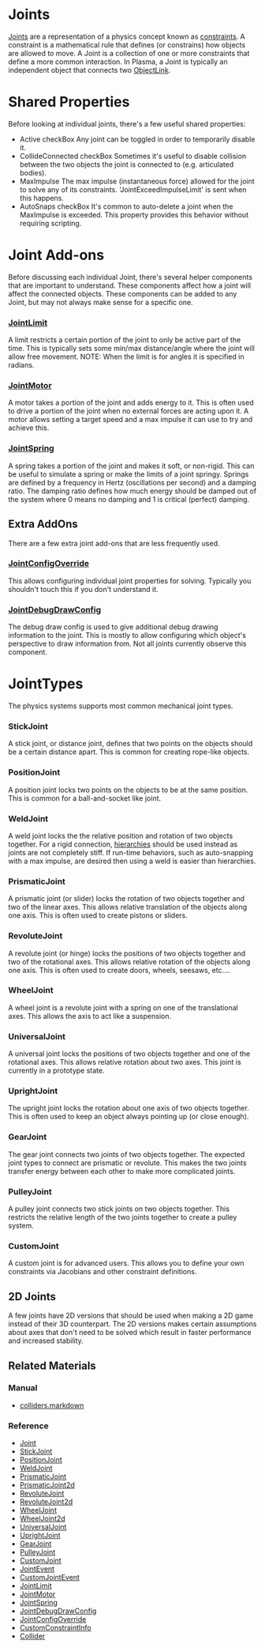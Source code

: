 # Joints

[Joints](https://github.com/PlasmaEngine/PlasmaDocs/tree/master/docs/C%2B%2B/code_reference/class_reference/joint.markdown) are a representation of a physics concept known as [constraints](https://en.wikipedia.org/wiki/Constraint_(mathematics) ). A constraint is a mathematical rule that defines (or constrains) how objects are allowed to move. A Joint is a collection of one or more constraints that define a more common interaction. In Plasma, a Joint is typically an independent object that connects two [ObjectLink](https://github.com/PlasmaEngine/PlasmaDocs/tree/master/docs/C%2B%2B/code_reference/class_reference/objectlink.markdown).

# Shared Properties

Before looking at individual joints, there's a few useful shared properties:
 - Active checkBox Any joint can be toggled in order to temporarily disable it.
 - CollideConnected checkBox Sometimes it's useful to disable collision between the two objects the joint is connected to (e.g. articulated bodies).
 - MaxImpulse  The max impulse (instantaneous force) allowed for the joint to solve any of its constraints. 'JointExceedImpulseLimit' is sent when this happens.
 - AutoSnaps checkBox It's common to auto-delete a joint when the MaxImpulse  is exceeded. This property provides this behavior without requiring scripting.

# Joint Add-ons

Before discussing each individual Joint, there's several helper components that are important to understand. These components affect how a joint will affect the connected objects. These components can be added to any Joint, but may not always make sense for a specific one.

### [JointLimit](https://github.com/PlasmaEngine/PlasmaDocs/tree/master/docs/C%2B%2B/code_reference/class_reference/jointlimit.markdown)

A limit restricts a certain portion of the joint to only be active part of the time. This is typically sets some min/max distance/angle where the joint will allow free movement.
NOTE: When the limit is for angles it is specified in radians.

### [JointMotor](https://github.com/PlasmaEngine/PlasmaDocs/tree/master/docs/C%2B%2B/code_reference/class_reference/jointmotor.markdown)

A motor takes a portion of the joint and adds energy to it. This is often used to drive a portion of the joint when no external forces are acting upon it. A motor allows setting a target speed and a max impulse it can use to try and achieve this.

### [JointSpring](https://github.com/PlasmaEngine/PlasmaDocs/tree/master/docs/C%2B%2B/code_reference/class_reference/jointspring.markdown)

A spring takes a portion of the joint and makes it soft, or non-rigid. This can be useful to simulate a spring or make the limits of a joint springy. Springs are defined by a frequency in Hertz (oscillations per second) and a damping ratio. The damping ratio defines how much energy should be damped out of the system where 0 means no damping and 1 is critical (perfect) damping.

## Extra AddOns

There are a few extra joint add-ons that are less frequently used.

### [JointConfigOverride](https://github.com/PlasmaEngine/PlasmaDocs/tree/master/docs/C%2B%2B/code_reference/class_reference/jointconfigoverride.markdown)

This allows configuring individual joint properties for solving. Typically you shouldn't touch this if you don't understand it.

### [JointDebugDrawConfig](https://github.com/PlasmaEngine/PlasmaDocs/tree/master/docs/C%2B%2B/code_reference/class_reference/jointdebugdrawconfig.markdown)

The debug draw config is used to give additional debug drawing information to the joint. This is mostly to allow configuring which object's perspective to draw information from. Not all joints currently observe this component.

# JointTypes

The physics systems supports most common mechanical joint types.

### StickJoint

A stick joint, or distance joint, defines that two points on the objects should be a certain distance apart. This is common for creating rope-like objects.

### PositionJoint

A position joint locks two points on the objects to be at the same position. This is common for a ball-and-socket like joint.

### WeldJoint

A weld joint locks the the relative position and rotation of two objects together. For a rigid connection, [hierarchies](https://plasmaengine.github.io/PlasmaDocs/Manual/physics/hierarchies.markdown) should be used instead as joints are not completely stiff. If run-time behaviors, such as auto-snapping with a max impulse, are desired then using a weld is easier than hierarchies.

### PrismaticJoint

A prismatic joint (or slider) locks the rotation of two objects together and two of the linear axes. This allows relative translation of the objects along one axis. This is often used to create pistons or sliders.

### RevoluteJoint

A revolute joint (or hinge) locks the positions of two objects together and two of the rotational axes. This allows relative rotation of the objects along one axis. This is often used to create doors, wheels, seesaws, etc....

### WheelJoint

A wheel joint is a revolute joint with a spring on one of the translational axes. This allows the axis to act like a suspension.

### UniversalJoint

A universal joint locks the positions of two objects together and one of the rotational axes. This allows relative rotation about two axes. This joint is currently in a prototype state.

### UprightJoint

The upright joint locks the rotation about one axis of two objects together. This is often used to keep an object always pointing up (or close enough).

### GearJoint

The gear joint connects two joints of two objects together. The expected joint types to connect are prismatic or revolute. This makes the two joints transfer energy between each other to make more complicated joints.

### PulleyJoint

A pulley joint connects two stick joints on two objects together. This restricts the relative length of the two joints together to create a pulley system.

### CustomJoint

A custom joint is for advanced users. This allows you to define your own constraints via Jacobians and other constraint definitions.

## 2D Joints

A few joints have 2D versions that should be used when making a 2D game instead of their 3D counterpart. The 2D versions makes certain assumptions about axes that don't need to be solved which result in faster performance and increased stability.

## Related Materials
### Manual
- [colliders.markdown](https://plasmaengine.github.io/PlasmaDocs/Manual/physics/colliders.markdown)

### Reference
 - [Joint](https://github.com/PlasmaEngine/PlasmaDocs/tree/master/docs/C%2B%2B/code_reference/class_reference/joint.markdown)
 - [StickJoint](https://github.com/PlasmaEngine/PlasmaDocs/tree/master/docs/C%2B%2B/code_reference/class_reference/stickjoint.markdown)
 - [PositionJoint](https://github.com/PlasmaEngine/PlasmaDocs/tree/master/docs/C%2B%2B/code_reference/class_reference/positionjoint.markdown)
 - [WeldJoint](https://github.com/PlasmaEngine/PlasmaDocs/tree/master/docs/C%2B%2B/code_reference/class_reference/weldjoint.markdown)
 - [PrismaticJoint](https://github.com/PlasmaEngine/PlasmaDocs/tree/master/docs/C%2B%2B/code_reference/class_reference/prismaticjoint.markdown)
 - [PrismaticJoint2d](https://github.com/PlasmaEngine/PlasmaDocs/tree/master/docs/C%2B%2B/code_reference/class_reference/prismaticjoint2d.markdown)
 - [RevoluteJoint](https://github.com/PlasmaEngine/PlasmaDocs/tree/master/docs/C%2B%2B/code_reference/class_reference/revolutejoint.markdown)
 - [RevoluteJoint2d](https://github.com/PlasmaEngine/PlasmaDocs/tree/master/docs/C%2B%2B/code_reference/class_reference/revolutejoint2d.markdown)
 - [WheelJoint](https://github.com/PlasmaEngine/PlasmaDocs/tree/master/docs/C%2B%2B/code_reference/class_reference/wheeljoint.markdown)
 - [WheelJoint2d](https://github.com/PlasmaEngine/PlasmaDocs/tree/master/docs/C%2B%2B/code_reference/class_reference/wheeljoint2d.markdown)
 - [UniversalJoint](https://github.com/PlasmaEngine/PlasmaDocs/tree/master/docs/C%2B%2B/code_reference/class_reference/universaljoint.markdown)
 - [UprightJoint](https://github.com/PlasmaEngine/PlasmaDocs/tree/master/docs/C%2B%2B/code_reference/class_reference/uprightjoint.markdown)
 - [GearJoint](https://github.com/PlasmaEngine/PlasmaDocs/tree/master/docs/C%2B%2B/code_reference/class_reference/gearjoint.markdown)
 - [PulleyJoint](https://github.com/PlasmaEngine/PlasmaDocs/tree/master/docs/C%2B%2B/code_reference/class_reference/pulleyjoint.markdown)
 - [CustomJoint](https://github.com/PlasmaEngine/PlasmaDocs/tree/master/docs/C%2B%2B/code_reference/class_reference/customjoint.markdown)
 - [JointEvent](https://github.com/PlasmaEngine/PlasmaDocs/tree/master/docs/C%2B%2B/code_reference/class_reference/jointevent.markdown)
 - [CustomJointEvent](https://github.com/PlasmaEngine/PlasmaDocs/tree/master/docs/C%2B%2B/code_reference/class_reference/customjointevent.markdown)
 - [JointLimit](https://github.com/PlasmaEngine/PlasmaDocs/tree/master/docs/C%2B%2B/code_reference/class_reference/jointlimit.markdown)
 - [JointMotor](https://github.com/PlasmaEngine/PlasmaDocs/tree/master/docs/C%2B%2B/code_reference/class_reference/jointmotor.markdown)
 - [JointSpring](https://github.com/PlasmaEngine/PlasmaDocs/tree/master/docs/C%2B%2B/code_reference/class_reference/jointspring.markdown)
 - [JointDebugDrawConfig](https://github.com/PlasmaEngine/PlasmaDocs/tree/master/docs/C%2B%2B/code_reference/class_reference/jointdebugdrawconfig.markdown)
 - [JointConfigOverride](https://github.com/PlasmaEngine/PlasmaDocs/tree/master/docs/C%2B%2B/code_reference/class_reference/jointconfigoverride.markdown)
 - [CustomConstraintInfo](https://github.com/PlasmaEngine/PlasmaDocs/tree/master/docs/C%2B%2B/code_reference/class_reference/customconstraintinfo.markdown)
 - [Collider](https://github.com/PlasmaEngine/PlasmaDocs/tree/master/docs/C%2B%2B/code_reference/class_reference/collider.markdown)
 

 